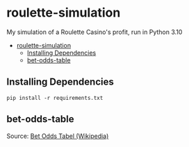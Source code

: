 # roulette-simulation

My simulation of a Roulette Casino's profit, run in Python 3.10

- [roulette-simulation](#roulette-simulation)
  - [Installing Dependencies](#installing-dependencies)
  - [bet-odds-table](#bet-odds-table)

## Installing Dependencies

`pip install -r requirements.txt`

## bet-odds-table

Source: [Bet Odds Tabel (Wikipedia)]([https://](https://en.wikipedia.org/wiki/Roulette#Bet_odds_table))
